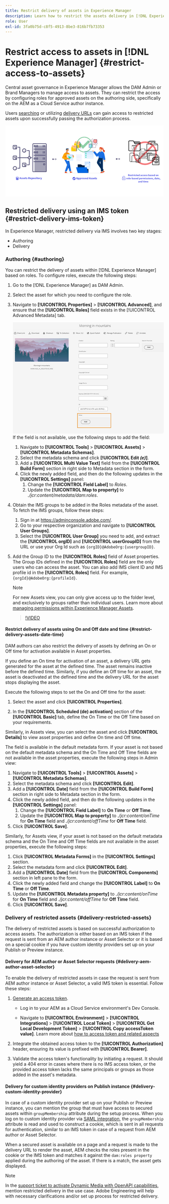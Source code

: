 ```yaml
---
title: Restrict delivery of assets in Experience Manager
description: Learn how to restrict the assets delivery in [!DNL Experience Manager].
role: User
exl-id: 3fa0b75d-c8f5-4913-8be3-816b7fb73353
---
```

# Restrict access to assets in [!DNL Experience Manager] {#restrict-access-to-assets}

Central asset governance in Experience Manager allows the DAM Admin or Brand Managers to manage access to assets. They can restrict the access by configuring roles for approved assets on the authoring side, specifically on the AEM as a Cloud Service author instance.

Users [searching](search-assets-api.md) or utilizing [delivery URLs](deliver-assets-apis.md) can gain access to restricted assets upon successfully passing the authorization process.

![Restricted access to assets](/help/assets/assets/restricted-access.png)

## Restricted delivery using an IMS token {#restrict-delivery-ims-token}

In Experience Manager, restricted delivery via IMS involves two key stages: 

* Authoring 
* Delivery

### Authoring {#authoring}

You can restrict the delivery of assets within [!DNL Experience Manager] based on roles. To configure roles, execute the following steps:

1. Go to the [!DNL Experience Manager] as DAM Admin.
1. Select the asset for which you need to configure the role.
1. Navigate to **[!UICONTROL Properties]** > **[!UICONTROL Advanced]**, and ensure that the **[!UICONTROL Roles]** field exists in the [!UICONTROL Advanced Metadata] tab.

   ![Roles metadata](/help/assets/assets/roles_metadata.jpg)
If the field is not available, use the following steps to add the field:

   1. Navigate to **[!UICONTROL Tools]** > **[!UICONTROL Assets]** > **[!UICONTROL Metadata Schemas]**.
   1. Select the metadata schema and click **[!UICONTROL Edit _(e)_]**.
   1. Add a **[!UICONTROL Multi Value Text]** field from the **[!UICONTROL Build Form]** section in right side to Metadata section in the form. 
   1. Click the newly added field, and then do the following updates in the  **[!UICONTROL Settings]** panel:
      1. Change the **[!UICONTROL Field Label]** to _Roles_.
      1. Update the **[!UICONTROL Map to property]** to _./jcr:content/metadata/dam:roles_.

1. Obtain the IMS groups to be added in the Roles metadata of the asset. To fetch the IMS groups, follow these steps:
   1. Sign in at https://adminconsole.adobe.com/.
   1. Go to your respective organization and navigate to **[!UICONTROL User Groups]**.
   1. Select the **[!UICONTROL User Group]** you need to add, and extract the **[!UICONTROL orgID]** and **[!UICONTROL userGroupID]** from the URL or use your Org Id such as `{orgID}@AdobeOrg:{usergroupID}`.

1. Add the Group ID to the **[!UICONTROL Roles]** field of Asset properties. <br>
   The Group IDs defined in the **[!UICONTROL Roles]** field are the only users who can access the asset. You can also add IMS client ID and IMS profile id in the **[!UICONTROL Roles]** field. For example, `{orgId}@AdobeOrg:{profileId}`.

   >[!NOTE]
   >
   >For new Assets view, you can only give access up to the folder level, and exclusively to groups rather than individual users. Learn more about [managing permissions within Experience Manager Assets](https://experienceleague.adobe.com/en/docs/experience-manager-assets-essentials/help/get-started-admins/folder-access/manage-permissions).

   >[!VIDEO](https://video.tv.adobe.com/v/3427429)

#### Restrict delivery of assets using On and Off date and time {#restrict-delivery-assets-date-time}

DAM authors can also restrict the delivery of assets by defining an On or Off time for activation available in Asset properties.

If you define an On time for activation of an asset, a delivery URL gets generated for the asset at the defined time. The asset remains inactive before the defined time. Similarly, if you define an Off time for an asset, the asset is deactivated at the defined time and the delivery URL for the asset stops displaying the asset.

Execute the following steps to set the On and Off time for the asset:

1. Select the asset and click **[!UICONTROL Properties]**.

1. In the **[!UICONTROL Scheduled (de) activation]** section of the **[!UICONTROL Basic]** tab, define the On Time or the Off Time based on your requirements.

Similarly, in Assets view, you can select the asset and click **[!UICONTROL Details]** to view asset properties and define On time and Off time.

The field is available in the default metadata form. If your asset is not based on the default metadata schema and the On Time and Off Time fields are not available in the asset properties, execute the following steps in Admin view:

1. Navigate to **[!UICONTROL Tools]** > **[!UICONTROL Assets]** > **[!UICONTROL Metadata Schemas]**.
1. Select the metadata schema and click **[!UICONTROL Edit]**.
1. Add a **[!UICONTROL Date]** field from the **[!UICONTROL Build Form]** section in right side to Metadata section in the form. 
1. Click the newly added field, and then do the following updates in the  **[!UICONTROL Settings]** panel:
   1. Change the **[!UICONTROL Field Label]** to **On Time** or **Off Time**.
   1. Update the **[!UICONTROL Map to property]** to _./jcr:content/onTime_ for **On Time** field and _./jcr:content/offTime_ for **Off Time** field.
1. Click **[!UICONTROL Save]**.

Similarly, for Assets view, if your asset is not based on the default metadata schema and the On Time and Off Time fields are not available in the asset properties, execute the following steps:

1. Click **[!UICONTROL Metadata Forms]** in the **[!UICONTROL Settings]** section. 
1. Select the metadata form and click **[!UICONTROL Edit]**. 
1. Add a **[!UICONTROL Date]** field from the **[!UICONTROL Components]** section in left pane to the form. 
1. Click the newly added field and change the **[!UICONTROL Label]** to **On Time** or **Off Time**.
1. Update the **[!UICONTROL Metadata property]** to _./jcr:content/onTime_ for **On Time** field and _./jcr:content/offTime_ for **Off Time** field.
1. Click **[!UICONTROL Save]**. 



### Delivery of restricted assets {#delivery-restricted-assets}

The delivery of restricted assets is based on successful authorization to access assets. The authorization is either based on an IMS token if the request is sent from an AEM author instance or Asset Selector or it is based on a special cookie if you have custom identity providers set up on your Publish or Preview instance.

#### Delivery for AEM author or Asset Selector requests {#delivery-aem-author-asset-selector}

To enable the delivery of restricted assets in case the request is sent from AEM author instance or Asset Selector, a valid IMS token is essential. Follow these steps:

1. [Generate an access token](https://experienceleague.adobe.com/docs/experience-manager-cloud-service/content/implementing/developing/generating-access-tokens-for-server-side-apis.html?lang=en#generating-the-access-token).
   * Log in to your AEM as a Cloud Service environment's Dev Console.

   * Navigate to **[!UICONTROL Environment]** > **[!UICONTROL Integrations]** > **[!UICONTROL Local Token]** > **[!UICONTROL Get Local Development Token]** > **[!UICONTROL Copy accessToken value]**. Learn more about [how to access token and related aspects](https://experienceleague.adobe.com/docs/experience-manager-cloud-service/content/implementing/developing/generating-access-tokens-for-server-side-apis.html?lang=en#generating-the-access-token)

1. Integrate the obtained access token to the **[!UICONTROL Authorization]** header, ensuring its value is prefixed with **[!UICONTROL Bearer]**.

1. Validate the access token's functionality by initiating a request. It should yield a 404 error in cases where there is no IMS access token, or the provided access token lacks the same principals or groups as those added in the asset's metadata.

#### Delivery for custom identity providers on Publish instance {#delivery-custom-identity-provider}

In case of a custom identity provider set up on your Publish or Preview instance, you can mention the group that must have access to secured assets within `groupMembership` attribute during the setup process. When you log on to custom identity provider via [SAML integration](https://experienceleague.adobe.com/en/docs/experience-manager-learn/cloud-service/authentication/saml-2-0), the `groupMembership` attribute is read and used to construct a cookie, which is sent in all requests for authentication, similar to an IMS token in case of a request from AEM author or Asset Selector.

When a secured asset is available on a page and a request is made to the delivery URL to render the asset, AEM checks the roles present in the cookie or the IMS token and matches it against the `dam:roles property` applied during the authoring of the asset. If there is a match, the asset gets displayed.

>[!NOTE]
>
> In the [support ticket to activate Dynamic Media with OpenAPI capabilities](/help/assets/dynamic-media-open-apis-overview.md#how-to-enable-the-dynamic-media-with-openapi-capabilities), mention restricted delivery in the use case. Adobe Engineering will help with necessary clarifications and/or set up process for restricted delivery.
